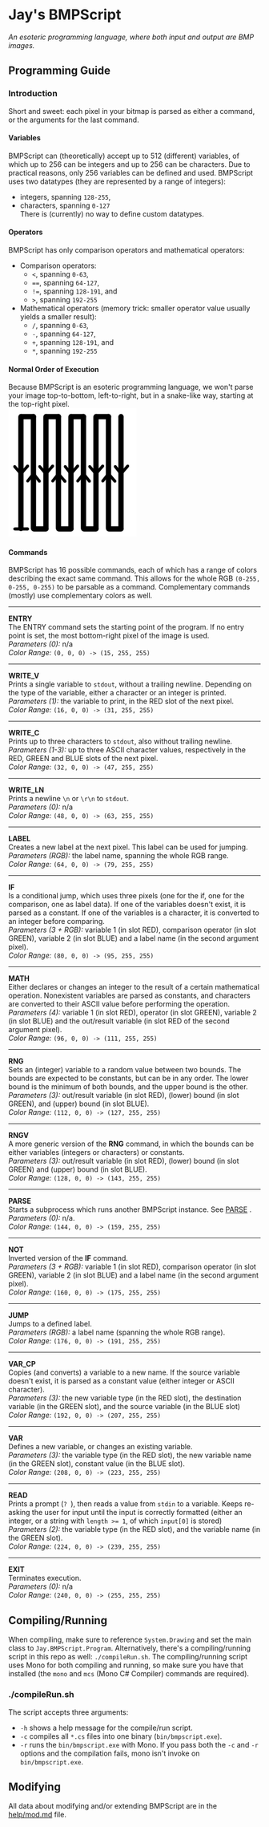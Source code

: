 # Jay's BMPScript
*An esoteric programming language, where both input and output are BMP images.*
## Programming Guide
### Introduction
Short and sweet: each pixel in your bitmap is parsed as either a command, or the arguments for the last command.
#### Variables
BMPScript can (theoretically) accept up to 512 (different) variables, of which up to 256 can be integers and up to 256 can be characters. Due to practical reasons, only 256 variables can be defined and used.
BMPScript uses two datatypes (they are represented by a range of integers):  
 * integers, spanning ``128-255``,  
 * characters, spanning ``0-127``  
There is (currently) no way to define custom datatypes.
#### Operators
BMPScript has only comparison operators and mathematical operators:  
 * Comparison operators:  
   * ``<``, spanning ``0-63``,  
   * ``==``, spanning ``64-127``,  
   * ``!=``, spanning ``128-191``, and  
   * ``>``, spanning ``192-255``
 * Mathematical operators (memory trick: smaller operator value usually yields a smaller result):  
   * ``/``, spanning ``0-63``,  
   * ``-``, spanning ``64-127``,  
   * ``+``, spanning ``128-191``, and  
   * ``*``, spanning ``192-255``
#### Normal Order of Execution
Because BMPScript is an esoteric programming language, we won't parse your image top-to-bottom, left-to-right, but in a snake-like way, starting at the top-right pixel.  
![Start bottom-right, then up](https://github.com/jay-tux/BMPScript/blob/master/help/orderofexec.png  "Order of execution")
#### Commands
BMPScript has 16 possible commands, each of which has a range of colors describing the exact same command. This allows for the whole RGB ``(0-255, 0-255, 0-255)`` to be parsable as a command. Complementary commands (mostly) use complementary colors as well.   
***
**ENTRY**  
The ENTRY command sets the starting point of the program. If no entry point is set, the most bottom-right pixel of the image is used.  
*Parameters (0):* n/a  
*Color Range:* ``(0, 0, 0) -> (15, 255, 255)``
***
**WRITE_V**  
Prints a single variable to ``stdout``, without a trailing newline. Depending on the type of the variable, either a character or an integer is printed.  
*Parameters (1):* the variable to print, in the RED slot of the next pixel.  
*Color Range:*  ``(16, 0, 0) -> (31, 255, 255)``
***
**WRITE_C**  
Prints up to three characters to ``stdout``, also without trailing newline.  
*Parameters (1-3):* up to three ASCII character values, respectively in the RED, GREEN and BLUE slots of the next pixel.  
*Color Range:*   ``(32, 0, 0) -> (47, 255, 255)``
***
**WRITE_LN**  
Prints a newline ``\n`` or ``\r\n`` to ``stdout``.  
*Parameters (0):* n/a  
*Color Range:*  ``(48, 0, 0) -> (63, 255, 255)``
***
**LABEL**  
Creates a new label at the next pixel. This label can be used for jumping.  
*Parameters (RGB):* the label name, spanning the whole RGB range.  
*Color Range:*  ``(64, 0, 0) -> (79, 255, 255)``
***
**IF**  
Is a conditional jump, which uses three pixels (one for the if, one for the comparison, one as label data). If one of the variables doesn't exist, it is parsed as a constant. If one of the variables is a character, it is converted to an integer before comparing.  
*Parameters (3 + RGB):* variable 1 (in slot RED), comparison operator (in slot GREEN), variable 2 (in slot BLUE) and a label name (in the second argument pixel).  
*Color Range:*  ``(80, 0, 0) -> (95, 255, 255)``
***
**MATH**  
Either declares or changes an integer to the result of a certain mathematical operation. Nonexistent variables are parsed as constants, and characters are converted to their ASCII value before performing the operation.  
*Parameters (4):* variable 1 (in slot RED), operator (in slot GREEN), variable 2 (in slot BLUE) and the out/result variable (in slot RED of the second argument pixel).  
*Color Range:*  ``(96, 0, 0) -> (111, 255, 255)``
***
**RNG**  
Sets an (integer) variable to a random value between two bounds. The bounds are expected to be constants, but can be in any order. The lower bound is the minimum of both bounds, and the upper bound is the other.  
*Parameters (3):* out/result variable (in slot RED), (lower) bound (in slot GREEN), and (upper) bound (in slot BLUE).  
*Color Range:*  ``(112, 0, 0) -> (127, 255, 255)``
***
**RNGV**  
A more generic version of the **RNG** command, in which the bounds can be either variables (integers or characters) or constants.  
*Parameters (3):* out/result variable (in slot RED), (lower) bound (in slot GREEN) and (upper) bound (in slot BLUE).  
*Color Range:*   ``(128, 0, 0) -> (143, 255, 255)``
***
**PARSE**  
Starts a subprocess which runs another BMPScript instance. See [PARSE](https://github.com/jay-tux/BMPScript/blob/master/help/PARSE.md) .  
*Parameters (0):*  n/a.  
*Color Range:*  ``(144, 0, 0) -> (159, 255, 255)``
***
**NOT**  
Inverted version of the **IF** command.  
*Parameters (3 + RGB):* variable 1 (in slot RED), comparison operator (in slot GREEN), variable 2 (in slot BLUE) and a label name (in the second argument pixel).  
*Color Range:*  ``(160, 0, 0) -> (175, 255, 255)``
***
**JUMP**  
Jumps to a defined label.  
*Parameters (RGB):* a label name (spanning the whole RGB range).  
*Color Range:*  ``(176, 0, 0) -> (191, 255, 255)``
***
**VAR_CP**  
Copies (and converts) a variable to a new name. If the source variable doesn't exist, it is parsed as a constant value (either integer or ASCII character).  
*Parameters (3):* the new variable type (in the RED slot), the destination variable (in the GREEN slot), and the source variable (in the BLUE slot)  
*Color Range:*  ``(192, 0, 0) -> (207, 255, 255)``
***
**VAR**  
Defines a new variable, or changes an existing variable.  
*Parameters (3):* the variable type (in the RED slot), the new variable name (in the GREEN slot), constant value (in the BLUE slot).  
*Color Range:*  ``(208, 0, 0) -> (223, 255, 255)``
***
**READ**  
Prints a prompt (``? ``), then reads a value from ``stdin`` to a variable. Keeps re-asking the user for input until the input is correctly formatted (either an integer, or a string with ``length >= 1``, of which ``input[0]`` is stored)  
*Parameters (2):* the variable type (in the RED slot), and the variable name (in the GREEN slot).  
*Color Range:*  ``(224, 0, 0) -> (239, 255, 255)``
***
**EXIT**  
Terminates execution.  
*Parameters (0):* n/a  
*Color Range:*  ``(240, 0, 0) -> (255, 255, 255)``
## Compiling/Running
When compiling, make sure to reference ``System.Drawing`` and set the main class to ``Jay.BMPScript.Program``. Alternatively, there's a compiling/running script in this repo as well: ``./compileRun.sh``. The compiling/running script uses Mono for both compiling and running, so make sure you have that installed (the ``mono`` and ``mcs`` (Mono C# Compiler) commands are required). 
### ./compileRun.sh
The script accepts three arguments:  
 * ``-h`` shows a help message for the compile/run script.  
 * ``-c`` compiles all ``*.cs`` files into one binary (``bin/bmpscript.exe``).  
 * ``-r`` runs the ``bin/bmpscript.exe`` with Mono.
If you pass both the ``-c`` and ``-r`` options and the compilation fails, mono isn't invoke on ``bin/bmpscript.exe``.
## Modifying
All data about modifying and/or extending BMPScript are in the [help/mod.md](https://github.com/jay-tux/BMPScript/blob/master/help/mod.md) file.
